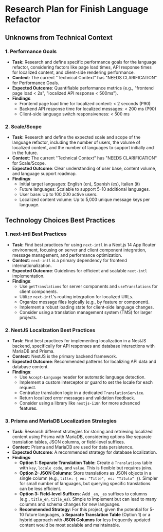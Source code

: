 # Research Plan for Finish Language Refactor

## Unknowns from Technical Context

### 1. Performance Goals
- **Task**: Research and define specific performance goals for the language refactor, considering factors like page load times, API response times for localized content, and client-side rendering performance.
- **Context**: The current "Technical Context" has "NEEDS CLARIFICATION" for Performance Goals.
- **Expected Outcome**: Quantifiable performance metrics (e.g., "frontend page load < 2s", "localized API response < 500ms").
- **Findings**: 
    - Frontend page load time for localized content: < 2 seconds (P90)
    - Backend API response time for localized messages: < 200 ms (P90)
    - Client-side language switch responsiveness: < 500 ms

### 2. Scale/Scope
- **Task**: Research and define the expected scale and scope of the language refactor, including the number of users, the volume of localized content, and the number of languages to support initially and in the future.
- **Context**: The current "Technical Context" has "NEEDS CLARIFICATION" for Scale/Scope.
- **Expected Outcome**: Clear understanding of user base, content volume, and language support roadmap.
- **Findings**: 
    - Initial target languages: English (en), Spanish (es), Italian (it)
    - Future languages: Scalable to support 5-10 additional languages.
    - User base: Up to 100,000 active users.
    - Localized content volume: Up to 5,000 unique message keys per language.

## Technology Choices Best Practices

### 1. next-intl Best Practices
- **Task**: Find best practices for using `next-intl` in a Next.js 14 App Router environment, focusing on server and client component integration, message management, and performance optimization.
- **Context**: `next-intl` is a primary dependency for frontend internationalization.
- **Expected Outcome**: Guidelines for efficient and scalable `next-intl` implementation.
- **Findings**: 
    - Use `getTranslations` for server components and `useTranslations` for client components.
    - Utilize `next-intl`'s routing integration for localized URLs.
    - Organize message files logically (e.g., by feature or component).
    - Implement a robust loading state for client-side language changes.
    - Consider using a translation management system (TMS) for larger projects.

### 2. NestJS Localization Best Practices
- **Task**: Find best practices for implementing localization in a NestJS backend, specifically for API responses and database interactions with MariaDB and Prisma.
- **Context**: NestJS is the primary backend framework.
- **Expected Outcome**: Recommended patterns for localizing API data and database content.
- **Findings**: 
    - Use `Accept-Language` header for automatic language detection.
    - Implement a custom interceptor or guard to set the locale for each request.
    - Centralize translation logic in a dedicated `TranslationService`.
    - Return localized error messages and validation feedback.
    - Consider using a library like `nestjs-i18n` for more advanced features.

### 3. Prisma and MariaDB Localization Strategies
- **Task**: Research different strategies for storing and retrieving localized content using Prisma with MariaDB, considering options like separate translation tables, JSON columns, or field-level suffixes.
- **Context**: Prisma and MariaDB are used for data persistence.
- **Expected Outcome**: A recommended strategy for database localization.
- **Findings**: 
    - **Option 1: Separate Translation Table**: Create a `Translations` table with `key`, `locale_code`, and `value`. This is flexible but requires joins.
    - **Option 2: JSON Columns**: Store translations as JSON objects in a single column (e.g., `title: { en: "Title", es: "Título" }`). Simpler for small number of languages, but querying specific translations can be less efficient.
    - **Option 3: Field-level Suffixes**: Add `_en`, `_es` suffixes to columns (e.g., `title_en`, `title_es`). Simple to implement but can lead to many columns and schema changes for new languages.
    - **Recommended Strategy**: For this project, given the potential for 5-10 future languages, a **Separate Translation Table** (Option 1) or a hybrid approach with **JSON Columns** for less frequently updated content would be most scalable and maintainable.